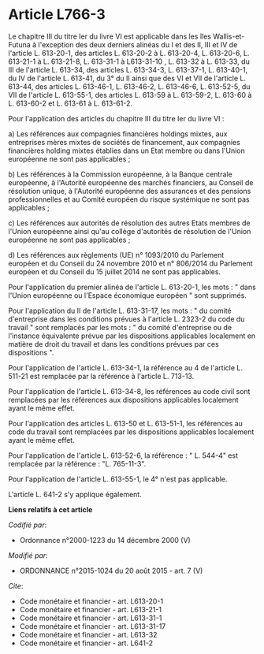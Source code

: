 # Article L766-3

Le chapitre III du titre Ier du livre VI est applicable dans les îles Wallis-et-Futuna à l'exception des deux derniers
alinéas du I et des II, III et IV de l'article L. 613-20-1, des  articles L. 613-20-2 à L. 613-20-4, L. 613-20-6, L. 613-21-1
à L. 613-21-8, L. 613-31-1 à L613-31-10 , L. 613-32 à L. 613-33, du III de l'article L. 613-34, des articles L. 613-34-3, L.
613-37-1, L. 613-40-1, du IV de l'article L. 613-41, du 3° du II ainsi que des VI et VII de l'article L. 613-44, des articles
L. 613-46-1, L. 613-46-2, L. 613-46-6, L. 613-52-5, du VII de l'article L. 613-55-1, des articles L. 613-59 à L. 613-59-2, L.
613-60 à L. 613-60-2 et L. 613-61 à L. 613-61-2. 

Pour l'application des articles du chapitre III du titre Ier du livre VI :

a) Les références aux compagnies financières holdings mixtes, aux entreprises mères mixtes de sociétés de financement, aux
compagnies financières holding mixtes établies dans un Etat membre ou dans l'Union européenne ne sont pas applicables ;

b) Les références à la Commission européenne, à la Banque centrale européenne, à l'Autorité européenne des marchés
financiers, au Conseil de résolution unique, à l'Autorité européenne des assurances et des pensions professionnelles et au
Comité européen du risque systémique ne sont pas applicables ;

c) Les références aux autorités de résolution des autres Etats membres de l'Union européenne ainsi qu'au collège d'autorités
de résolution de l'Union européenne ne sont pas applicables ;

d) Les références aux règlements (UE) n° 1093/2010 du Parlement européen et du Conseil du 24 novembre 2010 et n° 806/2014 du
Parlement européen et du Conseil du 15 juillet 2014 ne sont pas applicables.

Pour l'application du premier alinéa de l'article L. 613-20-1, les mots : " dans l'Union européenne ou l'Espace économique
européen " sont supprimés. 

Pour l'application du II de l'article L. 613-31-17, les mots : " du comité d'entreprise dans les conditions prévues à
l'article L. 2323-2 du code du travail " sont remplacés par les mots : " du comité d'entreprise ou de l'instance équivalente
prévue par les dispositions applicables localement en matière de droit du travail et dans les conditions prévues par ces
dispositions ". 

Pour l'application de l'article L. 613-34-1, la référence au 4 de l'article L. 511-21 est remplacée par la référence à
l'article L. 713-13.

Pour l'application de l'article L. 613-34-8, les références au code civil sont remplacées par les références aux dispositions
applicables localement ayant le même effet.

Pour l'application des articles L. 613-50 et L. 613-51-1, les références au code du travail sont remplacées par les
dispositions applicables localement ayant le même effet.

Pour l'application de l'article L. 613-52-6, la référence : "  L. 544-4" est remplacée par la référence : "L. 765-11-3".

Pour l'application de l'article L. 613-55-1, le 4° n'est pas applicable.

L'article L. 641-2 s'y applique également.

**Liens relatifs à cet article**

_Codifié par_:

  - Ordonnance n°2000-1223 du 14 décembre 2000 (V)

_Modifié par_:

  - ORDONNANCE n°2015-1024 du 20 août 2015 - art. 7 (V)

_Cite_:

  - Code monétaire et financier - art. L613-20-1
  - Code monétaire et financier - art. L613-21-1
  - Code monétaire et financier - art. L613-31-1
  - Code monétaire et financier - art. L613-31-17
  - Code monétaire et financier - art. L613-32
  - Code monétaire et financier - art. L641-2
